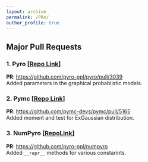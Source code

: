 ```yaml
---
layout: archive
permalink: /PRs/
author_profile: true
---
```


## Major Pull Requests


### 1. Pyro [[Repo Link](https://github.com/pyro-ppl/pyro)]
**PR**: https://github.com/pyro-ppl/pyro/pull/3039 <br>
Added parameters in the graphical probablistic models.

### 2. Pymc [[Repo Link](https://github.com/pymc-devs/pymc)]
**PR**: https://github.com/pymc-devs/pymc/pull/5165 <br>
Added moment and test for ExGaussian distribution. 

### 3. NumPyro [[RepoLink](https://github.com/pyro-ppl/numpyro)]
**PR**: https://github.com/pyro-ppl/numpyro <br>
Added `__repr__` methods for various constarints. 